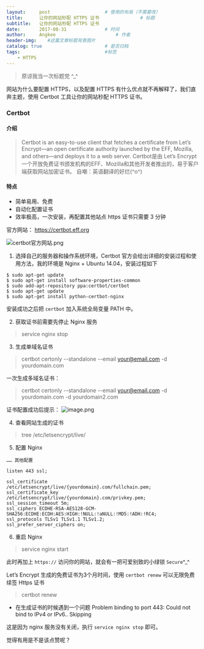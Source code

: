 ```yaml
---
layout:     post                    # 使用的布局（不需要改）
title:      让你的网站秒配 HTTPS 证书               # 标题 
subtitle:   让你的网站秒配 HTTPS 证书 
date:       2017-08-31              # 时间
author:     Angkee                      # 作者
header-img:    #这篇文章标题背景图片
catalog: true                       # 是否归档
tags:                               #标签
    - HTTPS
---
```


> 原谅我当一次标题党 \^_^

网站为什么要配置 HTTPS，以及配置 HTTPS 有什么优点就不再解释了，我们直奔主题，使用 Certbot 工具让你的网站秒配 HTTPS 证书。

### Certbot

#### 介绍
> Certbot is an easy-to-use client that fetches a certificate from Let’s Encrypt—an open certificate authority launched by the EFF, Mozilla, and others—and deploys it to a web server.
> Certbot是由 Let’s Encrypt 一个开放免费证书颁发机构的EFF、Mozilla和其他开发者推出的，易于客户端获取网站加密证书。 自嘲：英语翻译的好烂(\^o^) 

#### 特点
- 简单易用、免费
- 自动化配置证书
- 效率极高，一次安装，再配置其他站点 https 证书只需要 3 分钟

官方网站： https://certbot.eff.org

![certbot官方网站.png](http://upload-images.jianshu.io/upload_images/6053889-02d724db8d1c3385.png?imageMogr2/auto-orient/strip%7CimageView2/2/w/1240)

1. 选择自己的服务器和操作系统环境，Certbot 官方会给出详细的安装过程和使用方法，我的环境是 Nginx + Ubuntu 14.04，安装过程如下

```
$ sudo apt-get update
$ sudo apt-get install software-properties-common
$ sudo add-apt-repository ppa:certbot/certbot
$ sudo apt-get update
$ sudo apt-get install python-certbot-nginx
```
安装成功之后把 `certbot` 加入系统全局变量 PATH 中。

2. 获取证书前需要先停止 Nginx 服务
> service nginx stop

3. 生成单域名证书
> certbot certonly --standalone --email your@email.com -d  yourdomain.com

一次生成多域名证书：
> certbot certonly --standalone --email your@email.com  -d yourdomain.com -d yourdomain2.com

证书配置成功后提示：
![image.png](http://upload-images.jianshu.io/upload_images/6053889-f0bc1145b1bd7d7c.png?imageMogr2/auto-orient/strip%7CimageView2/2/w/1240)

4. 查看网站生成的证书
> tree /etc/letsencrypt/live/

5. 配置 Nginx 
```
…… 其他配置

listen 443 ssl;

ssl_certificate   /etc/letsencrypt/live/{yourdomain}.com/fullchain.pem;
ssl_certificate_key  /etc/letsencrypt/live/{yourdomain}.com/privkey.pem;
ssl_session_timeout 5m;
ssl_ciphers ECDHE-RSA-AES128-GCM-SHA256:ECDHE:ECDH:AES:HIGH:!NULL:!aNULL:!MD5:!ADH:!RC4;
ssl_protocols TLSv1 TLSv1.1 TLSv1.2;
ssl_prefer_server_ciphers on;
```
6. 重启 Nginx 
> service nginx start

此时再加上 `https://` 访问你的网站，就会有一把可爱别致的小绿锁 `Secure`\^_^


Let’s Encrypt 生成的免费证书为3个月时间，使用 `certbot renew` 可以无限免费续签 Https 证书
> certbot renew

- 在生成证书的时候遇到一个问题
Problem binding to port 443: Could not bind to IPv4 or IPv6.. Skipping

这是因为 nginx 服务没有关闭，执行 `service nginx stop` 即可。

觉得有用是不是该点赞呢？
